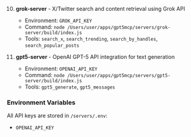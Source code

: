 
10. **grok-server** - X/Twitter search and content retrieval using Grok API
    - Environment: `GROK_API_KEY`
    - Command: `node /Users/user/apps/gpt5mcp/servers/grok-server/build/index.js`
    - Tools: `search_x`, `search_trending`, `search_by_handles`, `search_popular_posts`

11. **gpt5-server** - OpenAI GPT-5 API integration for text generation
    - Environment: `OPENAI_API_KEY`
    - Command: `node /Users/user/apps/gpt5mcp/servers/gpt5-server/build/index.js`
    - Tools: `gpt5_generate`, `gpt5_messages`

### Environment Variables
All API keys are stored in `/servers/.env`:
- `OPENAI_API_KEY`

